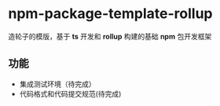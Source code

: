# npm-package-template-rollup

造轮子的模版，基于 **ts** 开发和 **rollup** 构建的基础 **npm** 包开发框架

## 功能

- 集成测试环境（待完成）
- 代码格式和代码提交规范(待完成)
